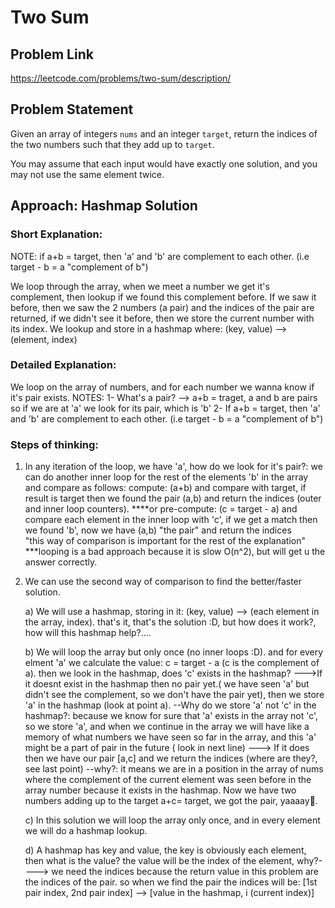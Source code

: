 # Two Sum

## Problem Link
https://leetcode.com/problems/two-sum/description/

## Problem Statement

Given an array of integers `nums` and an integer `target`, return the indices of the two numbers such that they add up to `target`.

You may assume that each input would have exactly one solution, and you may not use the same element twice.

## Approach: Hashmap Solution

### Short Explanation:

NOTE: if a+b = target, then 'a' and 'b' are complement to each other. (i.e target - b = a "complement of b")

We loop through the array, when we meet a number we get it's complement, then lookup if we found this complement before. If we saw it before, then we saw the 2 numbers (a pair) and the indices of the pair are returned, if we didn't see it before, then we store the current number with its index. 
We lookup and store in a hashmap where: (key, value) --> (element, index)

### Detailed Explanation:

We loop on the array of numbers, and for each number we wanna know if it's pair exists.
NOTES:
1- What's a pair? --> a+b = traget, a and b are pairs so if we are at 'a' we look for its pair, which is 'b'
2- If a+b = target, then 'a' and 'b' are complement to each other. (i.e target - b = a "complement of b")

### Steps of thinking:
1) In any iteration of the loop, we have 'a', how do we look for it's pair?: we can do another inner loop for the rest of the elements 'b' in the array and compare as follows:
    compute: (a+b) and compare with target, if result is target then we found the pair (a,b) and return the indices (outer and inner loop counters).
    ****or 
    pre-compute: (c = target - a) and compare each element in the inner loop with 'c', if we get a match then we found 'b', now we have (a,b) "the pair" and return the indices  
    "this way of comparison is important for the rest of the explanation"
    ***looping is a bad approach because it is slow O(n^2), but will get u the answer correctly.
2) We can use the second way of comparison to find the better/faster solution.
   
   a) We will use a hashmap, storing in it: (key, value) --> (each element in the array, index). that's it, that's the solution :D, but how does it work?, how will this hashmap help?....
   
   b) We will loop the array but only once (no inner loops :D).
and for every elment 'a' we calculate the value: 
  c = target - a (c is the complement of a).
then we look in the hashmap, does 'c' exists in the hashmap?
      --->If it doesnt exist in the hashmap then no pair yet.( we have seen 'a' but didn't see the complement, so we don't have the pair yet), then we store 'a' in the hashmap (look at point a).
         --Why do we store 'a' not 'c' in the hashmap?: because we know for sure that 'a' exists in the array not 'c', so we store 'a', and when we continue in the array we will have like a memory of what numbers we have seen so far in the array, and this 'a' might be a part of pair in the future ( look in next line)
      ---> If it does then we have our pair [a,c] and we return the indices (where are they?, see last point)
         --why?: it means we are in a position in the array of nums where the complement of the current element was seen before in the array number because it exists in the hashmap. Now we have two numbers adding up to the target a+c= target, we got the pair, yaaaay💃.
      
   c) In this solution we will loop the array only once, and in every element we will do a hashmap lookup.
   
   d) A hashmap has key and value, the key is obviously each element, then what is the value?
   the value will be the index of the element, why?----> we need the indices because the return value in this problem are the indices of the pair.
 so when we find the pair the indices will be:
 [1st pair index, 2nd pair index] --> [value in the hashmap, i (current index)] 




